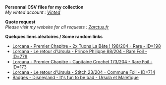 **Personnal CSV files for my collection**  
*My vinted account : [Vinted](https://www.vinted.fr/member/223153477)*

**Quote request**  
*Please visit my website for all requests : [Zarctus.fr](https://www.zarctus.fr/)*

**Quelques liens aléatoires / Some random links**

- [Lorcana - Premier Chapitre - 2x Tuons La Bête ! 198/204 - Rare - ID=198](https://www.vinted.fr/items/5719809919-lorcana-premier-chapitre-2x-tuons-la-bete-198204-rare-id198)
- [Lorcana - Le retour d'Ursula - Prince Philippe 88/204 - Rare Foil - ID=779](https://www.vinted.fr/items/6116807531-lorcana-le-retour-dursula-prince-philippe-88204-rare-foil-id779)
- [Lorcana - Premier Chapitre - Capitaine Crochet 173/204 - Rare Foil - ID=173](https://www.vinted.fr/items/6544927885-lorcana-premier-chapitre-capitaine-crochet-173204-rare-foil-id173)
- [Lorcana - Le retour d'Ursula - Stitch 23/204 - Commune Foil - ID=714](https://www.vinted.fr/items/6373143711-lorcana-le-retour-dursula-stitch-23204-commune-foil-id714)
- [Badges - Disneyland - It's fun to be bad - Ursula et Maléfique](https://www.vinted.fr/items/5055303038-badges-disneyland-its-fun-to-be-bad-ursula-et-malefique)
